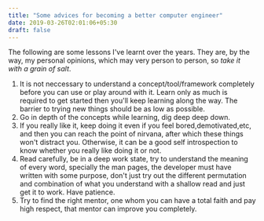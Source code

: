 ```yaml
---
title: "Some advices for becoming a better computer engineer"
date: 2019-03-26T02:01:06+05:30
draft: false
---
```


The following are some lessons I've learnt over the years. They are, by the way, my personal opinions, which may very person to person, so *take it with a grain of salt*.  
1. It is not neccessary to understand a concept/tool/framework completely before you can use or play around with it. Learn only as much is required to get started then you'll keep learning along the way. The barrier to trying new things should be as low as possible.  
2. Go in depth of the concepts while learning, dig deep deep down.  
3. If you really like it, keep doing it even if you feel bored,demotivated,etc, and then you can reach the point of nirvana, after which these things won't distract you. Otherwise, it can be a good self introspection to know whether you really like doing it or not.  
4. Read carefully, be in a deep work state, try to understand the meaning of every word, specially the man pages, the developer must have written with some purpose, don't just try out the different permutation and combination of what you understand with a shallow read and just get it to work. Have patience.  
5. Try to find the right mentor, one whom you can have a total faith and pay high respect, that mentor can improve you completely.  
